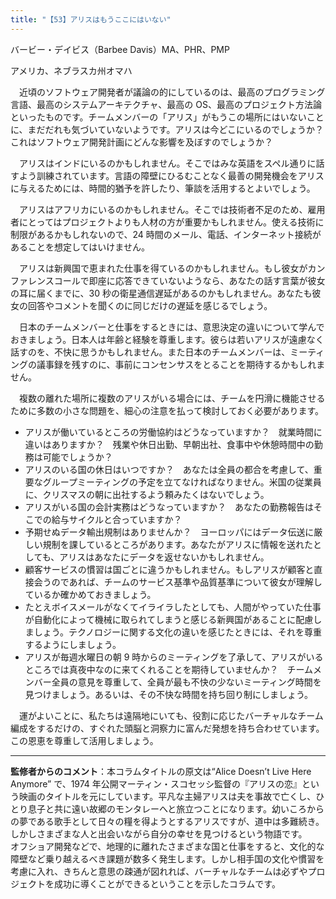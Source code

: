 ```yaml
---
title: "【53】アリスはもうここにはいない"
---
```



バービー・デイビス（Barbee Davis）MA、PHR、PMP



アメリカ、ネブラスカ州オマハ


　近頃のソフトウェア開発者が議論の的にしているのは、最高のプログラミング言語、最高のシステムアーキテクチャ、最高の OS、最高のプロジェクト方法論といったものです。チームメンバーの「アリス」がもうこの場所にはいないことに、まだだれも気づいていないようです。アリスは今どこにいるのでしょうか？　これはソフトウェア開発計画にどんな影響を及ぼすのでしょうか？

　アリスはインドにいるのかもしれません。そこではみな英語をスペル通りに話すよう訓練されています。言語の障壁にひるむことなく最善の開発機会をアリスに与えるためには、時間的猶予を許したり、筆談を活用するとよいでしょう。

　アリスはアフリカにいるのかもしれません。そこでは技術者不足のため、雇用者にとってはプロジェクトよりも人材の方が重要かもしれません。使える技術に制限があるかもしれないので、24 時間のメール、電話、インターネット接続があることを想定してはいけません。

　アリスは新興国で恵まれた仕事を得ているのかもしれません。もし彼女がカンファレンスコールで即座に応答できていないようなら、あなたの話す言葉が彼女の耳に届くまでに、30 秒の衛星通信遅延があるのかもしれません。あなたも彼女の回答やコメントを聞くのに同じだけの遅延を感じるでしょう。

　日本のチームメンバーと仕事をするときには、意思決定の違いについて学んでおきましょう。日本人は年齢と経験を尊重します。彼らは若いアリスが遠慮なく話すのを、不快に思うかもしれません。また日本のチームメンバーは、ミーティングの議事録を残すのに、事前にコンセンサスをとることを期待するかもしれません。

　複数の離れた場所に複数のアリスがいる場合には、チームを円滑に機能させるために多数の小さな問題を、細心の注意を払って検討しておく必要があります。

  - アリスが働いているところの労働協約はどうなっていますか？　就業時間に違いはありますか？　残業や休日出勤、早朝出社、食事中や休憩時間中の勤務は可能でしょうか？
  - アリスのいる国の休日はいつですか？　あなたは全員の都合を考慮して、重要なグループミーティングの予定を立てなければなりません。米国の従業員に、クリスマスの朝に出社するよう頼みたくはないでしょう。
  - アリスがいる国の会計実務はどうなっていますか？　あなたの勤務報告はそこでの給与サイクルと合っていますか？
  - 予期せぬデータ輸出規制はありませんか？　ヨーロッパにはデータ伝送に厳しい規制を課しているところがあります。あなたがアリスに情報を送れたとしても、アリスはあなたにデータを返せないかもしれません。
  - 顧客サービスの慣習は国ごとに違うかもしれません。もしアリスが顧客と直接会うのであれば、チームのサービス基準や品質基準について彼女が理解しているか確かめておきましょう。
  - たとえボイスメールがなくてイライラしたとしても、人間がやっていた仕事が自動化によって機械に取られてしまうと感じる新興国があることに配慮しましょう。テクノロジーに関する文化の違いを感じたときには、それを尊重するようにしましょう。
  - アリスが毎週水曜日の朝 9 時からのミーティングを了承して、アリスがいるところでは真夜中なのに来てくれることを期待していませんか？　チームメンバー全員の意見を尊重して、全員が最も不快の少ないミーティング時間を見つけましょう。あるいは、その不快な時間を持ち回り制にしましょう。

　運がよいことに、私たちは遠隔地にいても、役割に応じたバーチャルなチーム編成をするだけの、すぐれた頭脳と洞察力に富んだ発想を持ち合わせています。この恩恵を尊重して活用しましょう。

-----

**監修者からのコメント**：本コラムタイトルの原文は“Alice Doesn’t Live Here Anymore” で、1974 年公開マーティン・スコセッシ監督の『アリスの恋』という映画のタイトルを元にしています。平凡な主婦アリスは夫を事故で亡くし、ひとり息子と共に遠い故郷のモンタレーへと旅立つことになります。幼いころからの夢である歌手として日々の糧を得ようとするアリスですが、道中は多難続き。しかしさまざまな人と出会いながら自分の幸せを見つけるという物語です。  
オフショア開発などで、地理的に離れたさまざまな国と仕事をすると、文化的な障壁など乗り越えるべき課題が数多く発生します。しかし相手国の文化や慣習を考慮に入れ、きちんと意思の疎通が図れれば、バーチャルなチームは必ずやプロジェクトを成功に導くことができるということを示したコラムです。
